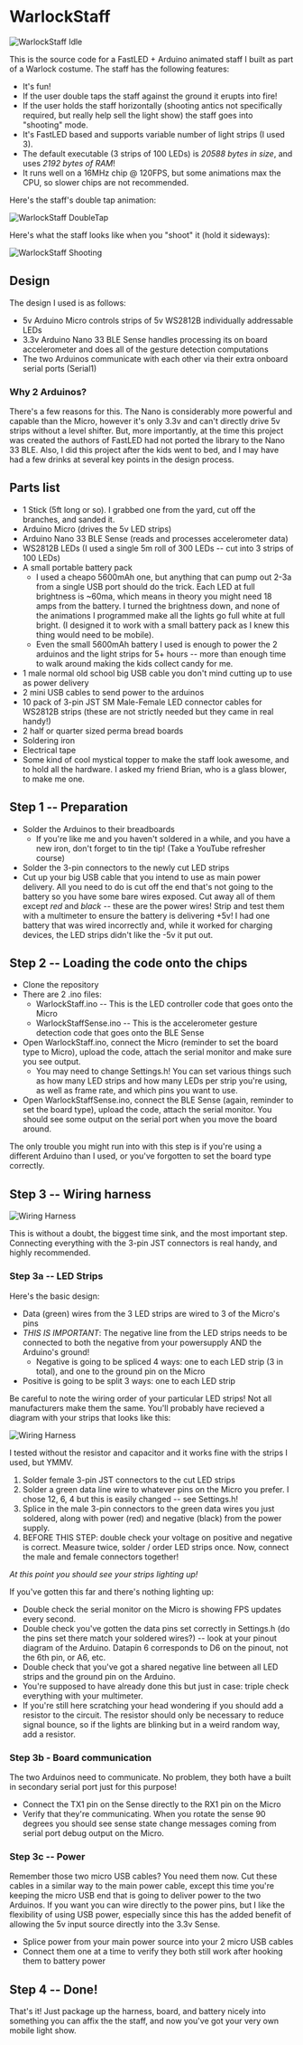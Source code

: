 # WarlockStaff

![WarlockStaff Idle](/assets/staff1.gif)

This is the source code for a FastLED + Arduino animated staff I built as part of a Warlock costume.  The staff has the following features:
 - It's fun!
 - If the user double taps the staff against the ground it erupts into fire!
 - If the user holds the staff horizontally (shooting antics not specifically required, but really help sell the light show) the staff goes into "shooting" mode.
 - It's FastLED based and supports variable number of light strips (I used 3).
 - The default executable (3 strips of 100 LEDs) is *20588 bytes in size*, and uses *2192 bytes of RAM*!
 - It runs well on a 16MHz chip @ 120FPS, but some animations max the CPU, so slower chips are not recommended.
 
 Here's the staff's double tap animation:

![WarlockStaff DoubleTap](/assets/staff3.gif)

Here's what the staff looks like when you "shoot" it (hold it sideways):

![WarlockStaff Shooting](/assets/staff2.gif)

## Design
The design I used is as follows:
 - 5v Arduino Micro controls strips of 5v WS2812B individually addressable LEDs
 - 3.3v Arduino Nano 33 BLE Sense handles processing its on board accelerometer and does all of the gesture detection computations
 - The two Arduinos communicate with each other via their extra onboard serial ports (Serial1)

### Why 2 Arduinos?
There's a few reasons for this.  The Nano is considerably more powerful and capable than the Micro, however it's only 3.3v and can't directly drive 5v strips without a level shifter.  But, more importantly, at the time this project was created the authors of FastLED had not ported the library to the Nano 33 BLE.  Also, I did this project after the kids went to bed, and I may have had a few drinks at several key points in the design process.

## Parts list
 - 1 Stick (5ft long or so).  I grabbed one from the yard, cut off the branches, and sanded it.
 - Arduino Micro (drives the 5v LED strips)
 - Arduino Nano 33 BLE Sense (reads and processes accelerometer data)
 - WS2812B LEDs (I used a single 5m roll of 300 LEDs -- cut into 3 strips of 100 LEDs)
 - A small portable battery pack
   + I used a cheapo 5600mAh one, but anything that can pump out 2-3a from a single USB port should do the trick.  Each LED at full brightness is ~60ma, which means in theory you might need 18 amps from the battery.  I turned the brightness down, and none of the animations I programmed make all the lights go full white at full bright.  (I designed it to work with a small battery pack as I knew this thing would need to be mobile).
   + Even the small 5600mAh battery I used is enough to power the 2 arduinos and the light strips for 5+ hours -- more than enough time to walk around making the kids collect candy for me.
 - 1 male normal old school big USB cable you don't mind cutting up to use as power delivery
 - 2 mini USB cables to send power to the arduinos
 - 10 pack of 3-pin JST SM Male-Female LED connector cables for WS2812B strips (these are not strictly needed but they came in real handy!)
 - 2 half or quarter sized perma bread boards
 - Soldering iron
 - Electrical tape
 - Some kind of cool mystical topper to make the staff look awesome, and to hold all the hardware.  I asked my friend Brian, who is a glass blower, to make me one.  

## Step 1 -- Preparation
 - Solder the Arduinos to their breadboards
   + If you're like me and you haven't soldered in a while, and you have a new iron, don't forget to tin the tip!  (Take a YouTube refresher course)
 - Solder the 3-pin connectors to the newly cut LED strips
 - Cut up your big USB cable that you intend to use as main power delivery.  All you need to do is cut off the end that's not going to the battery so you have some bare wires exposed.  Cut away all of them except *red* and *black* -- these are the power wires!  Strip and test them with a multimeter to ensure the battery is delivering +5v!  I had one battery that was wired incorrectly and, while it worked for charging devices, the LED strips didn't like the -5v it put out.
 
## Step 2 -- Loading the code onto the chips
 - Clone the repository
 - There are 2 .ino files:
   + WarlockStaff.ino -- This is the LED controller code that goes onto the Micro
   + WarlockStaffSense.ino -- This is the accelerometer gesture detection code that goes onto the BLE Sense
 - Open WarlockStaff.ino, connect the Micro (reminder to set the board type to Micro), upload the code, attach the serial monitor and make sure you see output.
   + You may need to change Settings.h!  You can set various things such as how many LED strips and how many LEDs per strip you're using, as well as frame rate, and which pins you want to use.
 - Open WarlockStaffSense.ino, connect the BLE Sense (again, reminder to set the board type), upload the code, attach the serial monitor.  You should see some output on the serial port when you move the board around.
 
The only trouble you might run into with this step is if you're using a different Arduino than I used, or you've forgotten to set the board type correctly.

## Step 3 -- Wiring harness

![Wiring Harness](/assets/WiringHarness.jpg)

This is without a doubt, the biggest time sink, and the most important step.  Connecting everything with the 3-pin JST connectors is real handy, and highly recommended.

### Step 3a -- LED Strips

Here's the basic design:
 - Data (green) wires from the 3 LED strips are wired to 3 of the Micro's pins
 - *THIS IS IMPORTANT*: The negative line from the LED strips needs to be connected to both the negative from your powersupply AND the Arduino's ground!
   + Negative is going to be spliced 4 ways: one to each LED strip (3 in total), and one to the ground pin on the Micro
 - Positive is going to be split 3 ways: one to each LED strip

Be careful to note the wiring order of your particular LED strips!  Not all manufacturers make them the same.  You'll probably have recieved a diagram with your strips that looks like this:

![Wiring Harness](/assets/leds_Wiring-Diagram.png)

I tested without the resistor and capacitor and it works fine with the strips I used, but YMMV.

1) Solder female 3-pin JST connectors to the cut LED strips
1) Solder a green data line wire to whatever pins on the Micro you prefer.  I chose 12, 6, 4 but this is easily changed -- see Settings.h!
1) Splice in the male 3-pin connectors to the green data wires you just soldered, along with power (red) and negative (black) from the power supply.
1) BEFORE THIS STEP: double check your voltage on positive and negative is correct.  Measure twice, solder / order LED strips once.  Now, connect the male and female connectors together!

*At this point you should see your strips lighting up!*

If you've gotten this far and there's nothing lighting up:
 - Double check the serial monitor on the Micro is showing FPS updates every second.
 - Double check you've gotten the data pins set correctly in Settings.h (do the pins set there match your soldered wires?) -- look at your pinout diagram of the Arduino.  Datapin 6 corresponds to D6 on the pinout, not the 6th pin, or A6, etc.
 - Double check that you've got a shared negative line between all LED strips and the ground pin on the Arduino.
 - You're supposed to have already done this but just in case: triple check everything with your multimeter.
 - If you're still here scratching your head wondering if you should add a resistor to the circuit.  The resistor should only be necessary to reduce signal bounce, so if the lights are blinking but in a weird random way, add a resistor.

### Step 3b - Board communication

The two Arduinos need to communicate.  No problem, they both have a built in secondary serial port just for this purpose!

- Connect the TX1 pin on the Sense directly to the RX1 pin on the Micro
- Verify that they're communicating.  When you rotate the sense 90 degrees you should see sense state change messages coming from serial port debug output on the Micro.

### Step 3c -- Power

Remember those two micro USB cables?  You need them now.  Cut these cables in a similar way to the main power cable, except this time you're keeping the micro USB end that is going to deliver power to the two Arduinos.  If you want you can wire directly to the power pins, but I like the flexibility of using USB power, especially since this has the added benefit of allowing the 5v input source directly into the 3.3v Sense.

 - Splice power from your main power source into your 2 micro USB cables
 - Connect them one at a time to verify they both still work after hooking them to battery power

## Step 4 -- Done!

That's it!  Just package up the harness, board, and battery nicely into something you can affix the the staff, and now you've got your very own mobile light show.